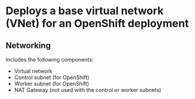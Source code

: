# Deploys a base virtual network (VNet) for an OpenShift deployment

## Networking

Includes the following components:
- Virtual network
- Control subnet (for OpenShift)
- Worker subnet (for OpenShift)
- NAT Gateway (not used with the control or worker subnets)
